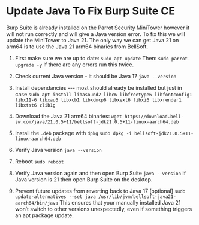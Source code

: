 
# Update Java To Fix Burp Suite CE  

Burp Suite is already installed on the Parrot Security MiniTower however 
it will not run correctly and will give a Java version error.  To fix this 
we will update the MiniTower to Java 21.  The only way we can get Java 21 on 
arm64 is to use the Java 21 arm64 binaries from BellSoft.

1. First make sure we are up to date: 
`sudo apt update` 
Then:
`sudo parrot-upgrade -y` 
If there are any errors run this twice.

2. Check current Java version - it should be Java 17
`java --version`

3. Install dependancies --- most should already be installed but just in case
`sudo apt install libasound2 libc6 libfreetype6 libfontconfig1 libx11-6 libxau6 libxcb1 libxdmcp6 libxext6 libxi6 libxrender1 libxtst6 zlib1g`

4. Download the Java 21 arm64 binaries:
`wget https://download.bell-sw.com/java/21.0.5+11/bellsoft-jdk21.0.5+11-linux-aarch64.deb`

5. Install the `.deb` package with `dpkg` 
`sudo dpkg -i bellsoft-jdk21.0.5+11-linux-aarch64.deb`

6. Verify Java version
`java --version`

7. Reboot
`sudo reboot`

8. Verify Java version again and then open Burp Suite
`java --version` 
If Java version is 21 then open Burp Suite on the desktop.

9. Prevent future updates from reverting back to Java 17 [optional]
`sudo update-alternatives --set java /usr/lib/jvm/bellsoft-java21-aarch64/bin/java`
This ensures that your manually installed Java 21 won’t switch to other 
versions unexpectedly, even if something triggers an apt package update.






